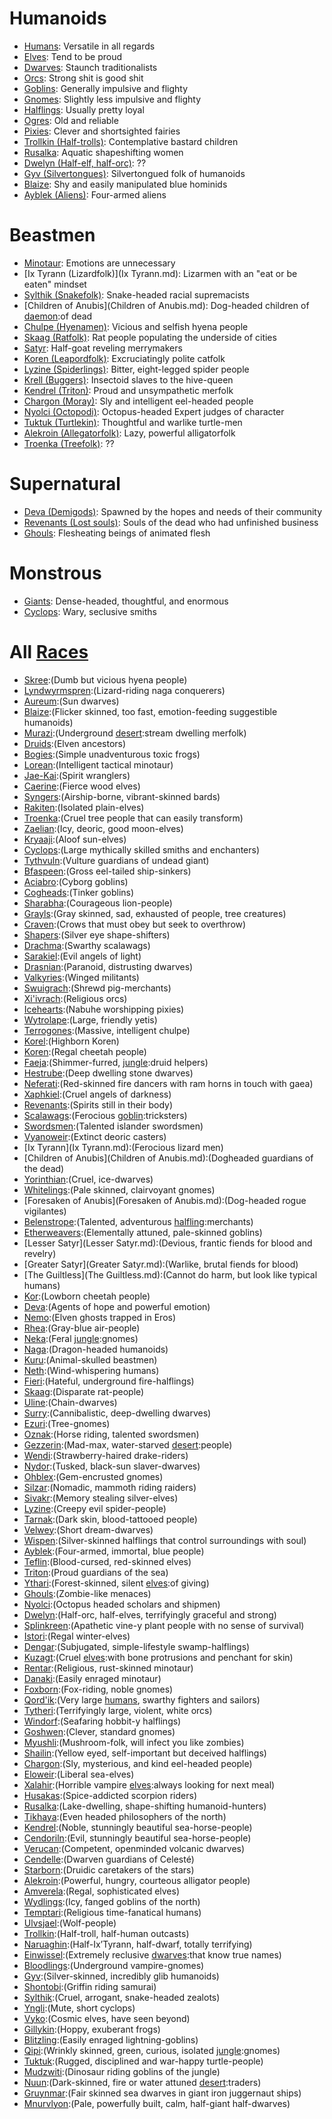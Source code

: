 # Humanoids

- [Humans](Humans.md): Versatile in all regards
- [Elves](Elves.md): Tend to be proud
- [Dwarves](Dwarves.md): Staunch traditionalists
- [Orcs](Orcs.md): Strong shit is good shit
- [Goblins](Goblins.md): Generally impulsive and flighty
- [Gnomes](Gnomes.md): Slightly less impulsive and flighty
- [Halflings](Halflings.md): Usually pretty loyal
- [Ogres](Ogres.md): Old and reliable
- [Pixies](Pixies.md): Clever and shortsighted fairies
- [Trollkin (Half-trolls)](Trollkin.md): Contemplative bastard children
- [Rusalka](Rusalka.md): Aquatic shapeshifting women
- [Dwelyn (Half-elf, half-orc)](Dwelyn.md): ??
- [Gyv (Silvertongues)](Gyv.md): Silvertongued folk of humanoids
- [Blaize](Blaize.md): Shy and easily manipulated blue hominids
- [Ayblek (Aliens)](Ayblek.md): Four-armed aliens

# Beastmen

- [Minotaur](Minotaur.md): Emotions are unnecessary
- [Ix Tyrann (Lizardfolk)](Ix Tyrann.md): Lizarmen with an "eat or be eaten" mindset
- [Sylthik (Snakefolk)](Sylthik.md): Snake-headed racial supremacists
- [Children of Anubis](Children of Anubis.md): Dog-headed children of [daemon](Daemons.md):of dead
- [Chulpe (Hyenamen)](Chulpe.md): Vicious and selfish hyena people
- [Skaag (Ratfolk)](Skaag.md): Rat people populating the underside of cities
- [Satyr](Satyr.md): Half-goat reveling merrymakers
- [Koren (Leapordfolk)](Koren.md): Excruciatingly polite catfolk 
- [Lyzine (Spiderlings)](Lyzine.md): Bitter, eight-legged spider people
- [Krell (Buggers)](Krell.md): Insectoid slaves to the hive-queen
- [Kendrel (Triton)](Kendrel.md): Proud and unsympathetic merfolk
- [Chargon (Moray)](Chargon.md): Sly and intelligent eel-headed people
- [Nyolci (Octopodi)](Nyolci.md): Octopus-headed Expert judges of character
- [Tuktuk (Turtlekin)](Tuktuk.md): Thoughtful and warlike turtle-men
- [Alekroin (Allegatorfolk)](Alekroin.md): Lazy, powerful alligatorfolk
- [Troenka (Treefolk)](Troenka.md): ??

# Supernatural

- [Deva (Demigods)](Deva.md): Spawned by the hopes and needs of their community
- [Revenants (Lost souls)](Revenants.md): Souls of the dead who had unfinished business
- [Ghouls](Ghouls.md): Flesheating beings of animated flesh

# Monstrous

- [Giants](Giants.md): Dense-headed, thoughtful, and enormous
- [Cyclops](Cyclops.md): Wary, seclusive smiths


# All [Races](Races)
- [Skree](Skree.md):(Dumb but vicious hyena people)
- [Lyndwyrmspren](Lyndwyrmspren.md):(Lizard-riding naga conquerers)
- [Aureum](Aureum.md):(Sun dwarves)
- [Blaize](Blaize.md):(Flicker skinned, too fast, emotion-feeding suggestible humanoids)
- [Murazi](Murazi.md):(Underground [desert](Deserts.md):stream dwelling merfolk)
- [Druids](Druids.md):(Elven ancestors)
- [Bogies](Bogies.md):(Simple unadventurous toxic frogs)
- [Lorean](Lorean.md):(Intelligent tactical minotaur)
- [Jae-Kai](Jae-Kai.md):(Spirit wranglers)
- [Caerine](Caerine.md):(Fierce wood elves)
- [Syngers](Syngers.md):(Airship-borne, vibrant-skinned bards)
- [Rakiten](Rakiten.md):(Isolated plain-elves)
- [Troenka](Troenka.md):(Cruel tree people that can easily transform)
- [Zaelian](Zaelian.md):(Icy, deoric, good moon-elves)
- [Kryaaji](Kryaaji.md):(Aloof sun-elves)
- [Cyclops](Cyclops.md):(Large mythically skilled smiths and enchanters)
- [Tythvuln](Tythvuln.md):(Vulture guardians of undead giant)
- [Bfaspeen](Bfaspeen.md):(Gross eel-tailed ship-sinkers)
- [Aciabro](Aciabro.md):(Cyborg goblins)
- [Cogheads](Cogheads.md):(Tinker goblins)
- [Sharabha](Sharabha.md):(Courageous lion-people)
- [Grayls](Grayls.md):(Gray skinned, sad, exhausted of people, tree creatures)
- [Craven](Craven.md):(Crows that must obey but seek to overthrow)
- [Shapers](Shapers.md):(Silver eye shape-shifters)
- [Drachma](Drachma.md):(Swarthy scalawags)
- [Sarakiel](Sarakiel.md):(Evil angels of light)
- [Drasnian](Drasnian.md):(Paranoid, distrusting dwarves)
- [Valkyries](Valkyries.md):(Winged militants)
- [Swuigrach](Swuigrach.md):(Shrewd pig-merchants)
- [Xi'ivrach](Xi'ivrach.md):(Religious orcs)
- [Icehearts](Icehearts.md):(Nabuhe worshipping pixies)
- [Wytrolape](Wytrolape.md):(Large, friendly yetis)
- [Terrogones](Terrogones.md):(Massive, intelligent chulpe)
- [Korel](Korel.md):(Highborn Koren)
- [Koren](Koren.md):(Regal cheetah people)
- [Faeja](Faeja.md):(Shimmer-furred, [jungle](Jungles.md):druid helpers)
- [Hestrube](Hestrube.md):(Deep dwelling stone dwarves)
- [Neferati](Neferati.md):(Red-skinned fire dancers with ram horns in touch with gaea)
- [Xaphkiel](Xaphkiel.md):(Cruel angels of darkness)
- [Revenants](Revenants.md):(Spirits still in their body)
- [Scalawags](Scalawags.md):(Ferocious [goblin](Goblins.md):tricksters)
- [Swordsmen](Swordsmen.md):(Talented islander swordsmen)
- [Vyanoweir](Vyanoweir.md):(Extinct deoric casters)
- [Ix Tyrann](Ix Tyrann.md):(Ferocious lizard men)
- [Children of Anubis](Children of Anubis.md):(Dogheaded guardians of the dead)
- [Yorinthian](Yorinthian.md):(Cruel, ice-dwarves)
- [Whitelings](Whitelings.md):(Pale skinned, clairvoyant gnomes)
- [Foresaken of Anubis](Foresaken of Anubis.md):(Dog-headed rogue vigilantes)
- [Belenstrope](Belenstrope.md):(Talented, adventurous [halfling](Halflings.md):merchants)
- [Etherweavers](Etherweavers.md):(Elementally attuned, pale-skinned goblins)
- [Lesser Satyr](Lesser Satyr.md):(Devious, frantic fiends for blood and revelry)
- [Greater Satyr](Greater Satyr.md):(Warlike, brutal fiends for blood)
- [The Guiltless](The Guiltless.md):(Cannot do harm, but look like typical humans)
- [Kor](Kor.md):(Lowborn cheetah people)
- [Deva](Deva.md):(Agents of hope and powerful emotion)
- [Nemo](Nemo.md):(Elven ghosts trapped in Eros)
- [Rhea](Rhea.md):(Gray-blue air-people)
- [Neka](Neka.md):(Feral [jungle](Jungles.md):gnomes)
- [Naga](Naga.md):(Dragon-headed humanoids)
- [Kuru](Kuru.md):(Animal-skulled beastmen)
- [Neth](Neth.md):(Wind-whispering humans)
- [Fieri](Fieri.md):(Hateful, underground fire-halflings)
- [Skaag](Skaag.md):(Disparate rat-people)
- [Uline](Uline.md):(Chain-dwarves)
- [Surry](Surry.md):(Cannibalistic, deep-dwelling dwarves)
- [Ezuri](Ezuri.md):(Tree-gnomes)
- [Oznak](Oznak.md):(Horse riding, talented swordsmen)
- [Gezzerin](Gezzerin.md):(Mad-max, water-starved [desert](Deserts.md):people)
- [Wendi](Wendi.md):(Strawberry-haired drake-riders)
- [Nydor](Nydor.md):(Tusked, black-sun slaver-dwarves)
- [Ohblex](Ohblex.md):(Gem-encrusted gnomes)
- [Silzar](Silzar.md):(Nomadic, mammoth riding raiders)
- [Sivakr](Sivakr.md):(Memory stealing silver-elves)
- [Lyzine](Lyzine.md):(Creepy evil spider-people)
- [Tarnak](Tarnak.md):(Dark skin, blood-tattooed people)
- [Velwey](Velwey.md):(Short dream-dwarves)
- [Wispen](Wispen.md):(Silver-skinned halflings that control surroundings with soul)
- [Ayblek](Ayblek.md):(Four-armed, immortal, blue people)
- [Teflin](Teflin.md):(Blood-cursed, red-skinned elves)
- [Triton](Triton.md):(Proud guardians of the sea)
- [Ythari](Ythari.md):(Forest-skinned, silent [elves](Elves.md):of giving)
- [Ghouls](Ghouls.md):(Zombie-like menaces)
- [Nyolci](Nyolci.md):(Octopus headed scholars and shipmen)
- [Dwelyn](Dwelyn.md):(Half-orc, half-elves, terrifyingly graceful and strong)
- [Splinkreen](Splinkreen.md):(Apathetic vine-y plant people with no sense of survival)
- [Istori](Istori.md):(Regal winter-elves)
- [Dengar](Dengar.md):(Subjugated, simple-lifestyle swamp-halflings)
- [Kuzagt](Kuzagt.md):(Cruel [elves](Elves.md):with bone protrusions and penchant for skin)
- [Rentar](Rentar.md):(Religious, rust-skinned minotaur)
- [Danaki](Danaki.md):(Easily enraged minotaur)
- [Foxborn](Foxborn.md):(Fox-riding, noble gnomes)
- [Qord'ik](Qord'ik.md):(Very large [humans](Humans), swarthy fighters and sailors)
- [Tytheri](Tytheri.md):(Terrifyingly large, violent, white orcs)
- [Windorf](Windorf.md):(Seafaring hobbit-y halflings)
- [Goshwen](Goshwen.md):(Clever, standard gnomes)
- [Myushli](Myushli.md):(Mushroom-folk, will infect you like zombies)
- [Shailin](Shailin.md):(Yellow eyed, self-important but deceived halflings)
- [Chargon](Chargon.md):(Sly, mysterious, and kind eel-headed people)
- [Eloweir](Eloweir.md):(Liberal sea-elves)
- [Xalahir](Xalahir.md):(Horrible vampire [elves](Elves.md):always looking for next meal)
- [Husakas](Husakas.md):(Spice-addicted scorpion riders)
- [Rusalka](Rusalka.md):(Lake-dwelling, shape-shifting humanoid-hunters)
- [Tikhaya](Tikhaya.md):(Even headed philosophers of the north)
- [Kendrel](Kendrel.md):(Noble, stunningly beautiful sea-horse-people)
- [Cendoriln](Cendoriln.md):(Evil, stunningly beautiful sea-horse-people)
- [Verucan](Verucan.md):(Competent, openminded volcanic dwarves)
- [Cendelle](Cendelle.md):(Dwarven guardians of Celesté)
- [Starborn](Starborn.md):(Druidic caretakers of the stars)
- [Alekroin](Alekroin.md):(Powerful, hungry, courteous alligator people)
- [Amverela](Amverela.md):(Regal, sophisticated elves)
- [Wydlings](Wydlings.md):(Icy, fanged goblins of the north)
- [Temptari](Temptari.md):(Religious time-fanatical humans)
- [Ulvsjael](Ulvsjael.md):(Wolf-people)
- [Trollkin](Trollkin.md):(Half-troll, half-human outcasts)
- [Naruaghin](Naruaghin.md):(Half-Ix’Tyrann, half-dwarf, totally terrifying)
- [Einwissel](Einwissel.md):(Extremely reclusive [dwarves](Dwarves.md):that know true names)
- [Bloodlings](Bloodlings.md):(Underground vampire-gnomes)
- [Gyv](Gyv.md):(Silver-skinned, incredibly glib humanoids)
- [Shontobi](Shontobi.md):(Griffin riding samurai)
- [Sylthik](Sylthik.md):(Cruel, arrogant, snake-headed zealots)
- [Yngli](Yngli.md):(Mute, short cyclops)
- [Vyko](Vyko.md):(Cosmic elves, have seen beyond)
- [Gillykin](Gillykin.md):(Hoppy, exuberant frogs)
- [Blitzling](Blitzling.md):(Easily enraged lightning-goblins)
- [Qipi](Qipi.md):(Wrinkly skinned, green, curious, isolated [jungle](Jungles.md):gnomes)
- [Tuktuk](Tuktuk.md):(Rugged, disciplined and war-happy turtle-people)
- [Mudzwiti](Mudzwiti.md):(Dinosaur riding goblins of the jungle)
- [Nuun](Nuun.md):(Dark-skinned, fire or water attuned [desert](Deserts.md):traders)
- [Gruynmar](Gruynmar.md):(Fair skinned sea dwarves in giant iron juggernaut ships)
- [Mnurvlyon](Mnurvlyon.md):(Pale, powerfully built, calm, half-giant half-dwarves)
